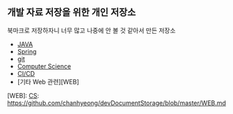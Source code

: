 ## 개발 자료 저장을 위한 개인 저장소
북마크로 저장하자니 너무 많고 나중에 안 볼 것 같아서 만든 저장소

- [JAVA][JAVA]
- [Spring][SPRING]
- [git][GIT]
- [Computer Science][CS]
- [CI/CD][CICD]
- [기타 Web 관련][WEB]

[JAVA]: https://github.com/chanhyeong/devDocumentStorage/blob/master/JAVA.md
[CICD]: https://github.com/chanhyeong/devDocumentStorage/blob/master/CICD.md
[SPRING]: https://github.com/chanhyeong/devDocumentStorage/blob/master/SPRING.md
[GIT]: https://github.com/chanhyeong/devDocumentStorage/blob/master/GIT.md
[CS]: https://github.com/chanhyeong/devDocumentStorage/blob/master/CS.md
[WEB]: [CS]: https://github.com/chanhyeong/devDocumentStorage/blob/master/WEB.md